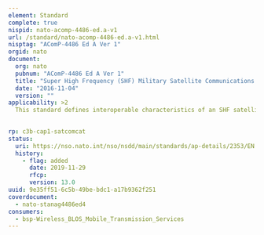 ```yaml
---
element: Standard
complete: true
nispid: nato-acomp-4486-ed.a-v1
url: /standard/nato-acomp-4486-ed.a-v1.html
nisptag: "AComP-4486 Ed A Ver 1"
orgid: nato
document:
  org: nato
  pubnum: "AComP-4486 Ed A Ver 1"
  title: "Super High Frequency (SHF) Military Satellite Communications (MILSATCOM) Frequency Division Multiple Access (FDMA) Non-EPM Modem for Services Conforming to Class-B Of STANAG 4484"
  date: "2016-11-04"
  version: ""
applicability: >2
  This standard defines interoperable characteristics of an SHF satellite communication modem. A modem compatible with this STANAG will be used to provide communication links through transparent satellite transponders. The purpose of this standard is to ensure modem to modem interoperability between NATO forces utilising SHF transponding satellite systems. It is intended that this standard be applicable to all geosynchronous SHF satellite systems.  This standard defines the interoperable characteristics of an SHF satcom non-EPM modem for medium capacity services defined as Class B in STANAG 4484.

  
rp: c3b-cap1-satcomcat
status:
  uri: https://nso.nato.int/nso/nsdd/main/standards/ap-details/2353/EN
  history: 
    - flag: added
      date: 2019-11-29
      rfcp: 
      version: 13.0
uuid: 9e35ff51-6c5b-49be-bdc1-a17b9362f251
coverdocument:
  - nato-stanag4486ed4
consumers:
  - bsp-Wireless_BLOS_Mobile_Transmission_Services
---
```

